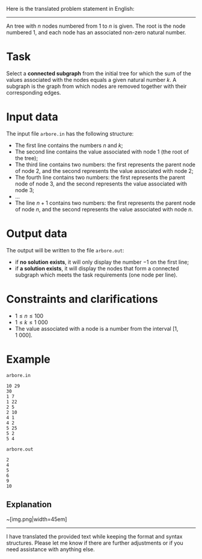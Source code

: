 Here is the translated problem statement in English:

---

An tree with $n$ nodes numbered from $1$ to $n$ is given. The root is the node numbered $1$, and each node has an associated non-zero natural number.

# Task
Select a **connected subgraph** from the initial tree for which the sum of the values associated with the nodes equals a given natural number $k$. A subgraph is the graph from which nodes are removed together with their corresponding edges.

# Input data
The input file `arbore.in` has the following structure:
- The first line contains the numbers $n$ and $k$;
- The second line contains the value associated with node $1$ (the root of the tree);
- The third line contains two numbers: the first represents the parent node of node $2$, and the second represents the value associated with node $2$;
- The fourth line contains two numbers: the first represents the parent node of node $3$, and the second represents the value associated with node $3$;
- ...
- The line $n+1$ contains two numbers: the first represents the parent node of node $n$, and the second represents the value associated with node $n$.

# Output data
The output will be written to the file `arbore.out`:
- if **no solution exists**, it will only display the number $-1$ on the first line;
- if **a solution exists**, it will display the nodes that form a connected subgraph which meets the task requirements (one node per line).

# Constraints and clarifications
- $1 \le n \le 100$
- $1 \le k \le 1\ 000$
- The value associated with a node is a number from the interval $[1, 1\ 000]$.

# Example
`arbore.in`
```
10 29
30
1 7
1 22
2 5
2 10
4 1
4 2
5 25
5 2
5 4
```
`arbore.out`
```
2
4
5
6
9
10
```

## Explanation
~[img.png|width=45em]

---

I have translated the provided text while keeping the format and syntax structures. Please let me know if there are further adjustments or if you need assistance with anything else.